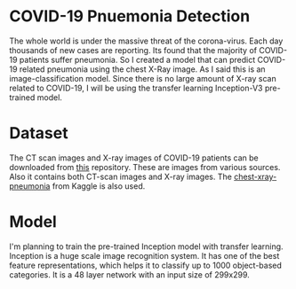 # COVID-19 Pnuemonia Detection
The whole world is under the massive threat of the corona-virus. Each day thousands of new cases are reporting. Its found that the majority of COVID-19 patients suffer pneumonia. So I created a model that can predict COVID-19 related pneumonia using the chest X-Ray image. 
As I said this is an image-classification model. Since there is no large amount of X-ray scan related to COVID-19, I will be using the transfer learning Inception-V3 pre-trained model.

# Dataset
The CT scan images and X-ray images of COVID-19 patients can be downloaded from [this](https://github.com/ieee8023/covid-chestxray-dataset) repository. These are images from various sources. Also it contains both CT-scan images and X-ray images. The [chest-xray-pneumonia](https://www.kaggle.com/paultimothymooney/chest-xray-pneumonia) from Kaggle is also used.

# Model
I'm planning to train the pre-trained Inception model with transfer learning. Inception is a huge scale image recognition system. It has one of the best feature representations, which helps it to classify up to 1000 object-based categories. It is a 48 layer network with an input size of 299x299. 
